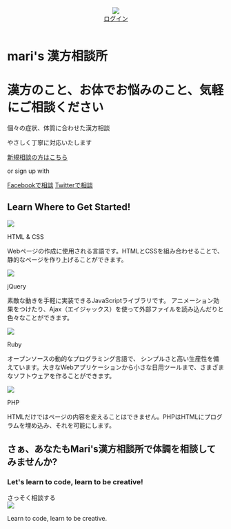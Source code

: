 <!DOCTYPE html>
<html>
  <head>
    <meta charset="utf-8">
    <title>M's漢方相談所</title>
    <link rel="stylesheet" href="test.css">
    <link rel="stylesheet" href="//maxcdn.bootstrapcdn.com/font-awesome/4.3.0/css/font-awesome.min.css">
  </head>
  <body>
    <header>
      <div class="container">
        <div class="header-left">
          <img class="logo" src="https://prog-8.com/images/html/advanced/main_logo.png">
        </div>
        <div class="header-right">
          <a href="#" class="login">ログイン</a>
        </div>
      </div>
    </header>
    <div class="top-wrapper">
      <div class="container">
        <h1>mari's 漢方相談所</h1>
        <h1>漢方のこと、お体でお悩みのこと、気軽にご相談ください</h1>
        <p>個々の症状、体質に合わせた漢方相談</p>
        <p>やさしく丁寧に対応いたします</p>
        <div class="btn-wrapper">
          <a href="https://yamomasa.github.io/sample.github.io/index2" class="btn signup">新規相談の方はこちら</a>
          <p>or sign up with</p>
          <a href="#" class="btn facebook"><span class="fa fa-facebook"></span>Facebookで相談</a>
          <a href="#" class="btn twitter"><span class="fa fa-twitter"></span>Twitterで相談</a>
        </div>
      </div>
    </div>
    <div class="lesson-wrapper">
      <div class="container">
        <div class="heading">
          <h2>Learn Where to Get Started!</h2>
        </div>
        <div class="lessons">
          <div class="lesson">
            <div class="lesson-icon">
              <img src="https://prog-8.com/images/html/advanced/html.png">
              <p>HTML & CSS</p>
            </div>
            <p class="txt-contents">Webページの作成に使用される言語です。HTMLとCSSを組み合わせることで、静的なページを作り上げることができます。</p>
          </div>
          <div class="lesson">
            <div class="lesson-icon">
              <img src="https://prog-8.com/images/html/advanced/jQuery.png">
              <p>jQuery</p>
            </div>
            <p class="txt-contents">素敵な動きを手軽に実装できるJavaScriptライブラリです。 アニメーション効果をつけたり、Ajax（エイジャックス）を使って外部ファイルを読み込んだりと色々なことができます。</p>
          </div>
          <div class="lesson">
            <div class="lesson-icon">
              <img src="https://prog-8.com/images/html/advanced/ruby.png">
              <p>Ruby</p>
            </div>
            <p class="txt-contents">オープンソースの動的なプログラミング言語で、 シンプルさと高い生産性を備えています。大きなWebアプリケーションから小さな日用ツールまで、さまざまなソフトウェアを作ることができます。</p>
          </div>
          <div class="lesson">
            <div class="lesson-icon">
              <img src="https://prog-8.com/images/html/advanced/php.png">
              <p>PHP</p>
            </div>
            <p class="txt-contents">HTMLだけではページの内容を変えることはできません。PHPはHTMLにプログラムを埋め込み、それを可能にします。</p>
          </div>
        </div>
      </div>
    </div>
    <div class="message-wrapper">
      <div class="container">
        <div class="heading">
          <h2>さぁ、あなたもMari's漢方相談所で体調を相談してみませんか?</h2>
          <h3>Let's learn to code, learn to be creative!</h3>
        </div>
        <span class="btn message">さっそく相談する</span>
      </div>
    </div>
    <footer>
      <div class="container">
        <img src="https://prog-8.com/images/html/advanced/footer_logo.png">
        <p>Learn to code, learn to be creative.</p>
      </div>
    </footer>
  </body>
</html>
